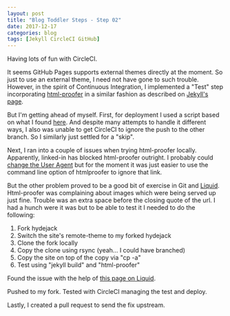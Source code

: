 ```yaml
---
layout: post
title: "Blog Toddler Steps - Step 02"
date: 2017-12-17
categories: blog
tags: [Jekyll CircleCI GitHub]
---
```


Having lots of fun with CircleCI.

It seems GitHub Pages supports external themes directly at the moment.  So just to use an external theme, I need not have gone to such trouble.  However, in the spirit of Continuous Integration, I implemented a "Test" step incorporating [html-proofer](https://github.com/gjtorikian/html-proofer) in a similar fashion as described on [Jekyll's page](https://jekyllrb.com/docs/continuous-integration/circleci/).

But I'm getting ahead of myself.  First, for deployment I used a script based on what I found [here](https://github.com/DevProgress/onboarding/wiki/Using-Circle-CI-with-Github-Pages-for-Continuous-Delivery).  And despite many attempts to handle it different ways, I also was unable to get CircleCI to ignore the push to the other branch.  So I similarly just settled for a "skip".

Next, I ran into a couple of issues when trying html-proofer locally.  Apparently, linked-in has blocked html-proofer outright.  I probably could [change the User Agent](https://github.com/gjtorikian/html-proofer/blob/002c5f1a578f045ff52f53e447aee16889db2b7a/README.md#user-agent) but for the moment it was just easier to use the command line option of htmlproofer to ignore that link.

But the other problem proved to be a good bit of exercise in Git and [Liquid](https://shopify.github.io/liquid/).  Html-proofer was complaining about images which were being served up just fine.  Trouble was an extra space before the closing quote of the url.  I had a hunch were it was but to be able to test it I needed to do the following:

1. Fork hydejack
1. Switch the site's remote-theme to my forked hydejack
1. Clone the fork locally
1. Copy the clone using rsync (yeah... I could have branched)
1. Copy the site on top of the copy via "cp -a" 
1. Test using "jekyll build" and "html-proofer"

Found the issue with the help of [this page on Liquid](https://shopify.github.io/liquid/basics/whitespace/).

Pushed to my fork.  Tested with CircleCI managing the test and deploy.

Lastly, I created a pull request to send the fix upstream.



  




